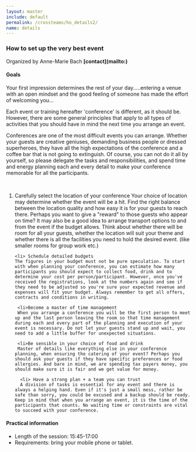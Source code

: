 ```yaml
---
layout: master
include: default
permalink: /crossteams/ho_details2/
name: details
---
```


<h3> How to set up the very best event</h3>
Organized by Anne-Marie Bach <b>[contact](mailto:<ambach@au.dk>)</b>

<h4>Goals</h4>

Your first impression determines the rest of your day.....entering a venue with an open mindset and the good feeling of someone has made the effort of welcoming you...
<br> 
<p>
 Each event or training hereafter 'conference' is different, as it should be. However, there are some general principles that apply to all types of activities that you should have in mind the next time you arrange an event.
 </p> 
 <p>
  Conferences are one of the most difficult events you can arrange. Whether your guests are creative geniuses, demanding business people or dressed superheroes, they have all the high expectations of the conference and a coffee bar that is not going to extinguish. Of course, you can not do it all by yourself, so please delegate the tasks and responsibilities, and spend time and energy planning each and every detail to make your conference memorable for all the participants.
  </p> 
  <br>
  <ol>
   <li> Carefully select the location of your conference 
   Your choice of location may determine whether the event will be a hit. Find the right balance between the location quality and how easy it is for your guests to reach there. Perhaps you want to give a "reward" to those guests who appear on time? It may also be a good idea to arrange transport options to and from the event if the budget allows. Think about whether there will be room for all your guests, whether the location will suit your theme and whether there is all the facilities  you need to hold the desired event. (like smaller rooms for group work etc.)
   </li>
    
    <li> Schedule detailed budgets
    The figures in your budget must not be pure speculation. To start with when planning your conference, you can estimate how many participants you should expect to collect food, drink and to determine your cost per person/participant. However, once you've received the registrations, look at the numbers again and see if they need to be adjusted so you're sure your expected revenue and expenses will fit your budget. Always remember to get all offers, contracts and conditions in writing.
   </li>
     
     <li>Become a master of time management
     When you arrange a conference you will be the first person to meet up and the last person leaving the room so that time management during each and every part of the planning and execution of your event is necessary. Do not let your guests stand up and wait, you need to add a little buffer for unexpected situations.
   </li>

     <li>Be sensible in your choice of food and drink
     Master of details like everything else in your conference planning, when ensuring the catering of your event? Perhaps you should ask your guests if they have specific preferences or food allergies. And bare in mind, we are spending tax payers money, you should make sure it is fair and we get value for money.
   </li>
      
      <li> Have a strong plan + a team you can trust
      A division of tasks is essential for any event and there is always a helping hand. Even if it's just a small mess, rather be safe than sorry, you could be excused and a backup should be ready. Keep in mind that when you arrange an event, it is the time of the participants that counts. No waiting time or constraints are vital to succeed with your conference.
   </li>
 </ol>

<h4>Practical information</h4>

- Length of the session: 15:45-17:00
- Requirements: bring your mobile phone or tablet.


